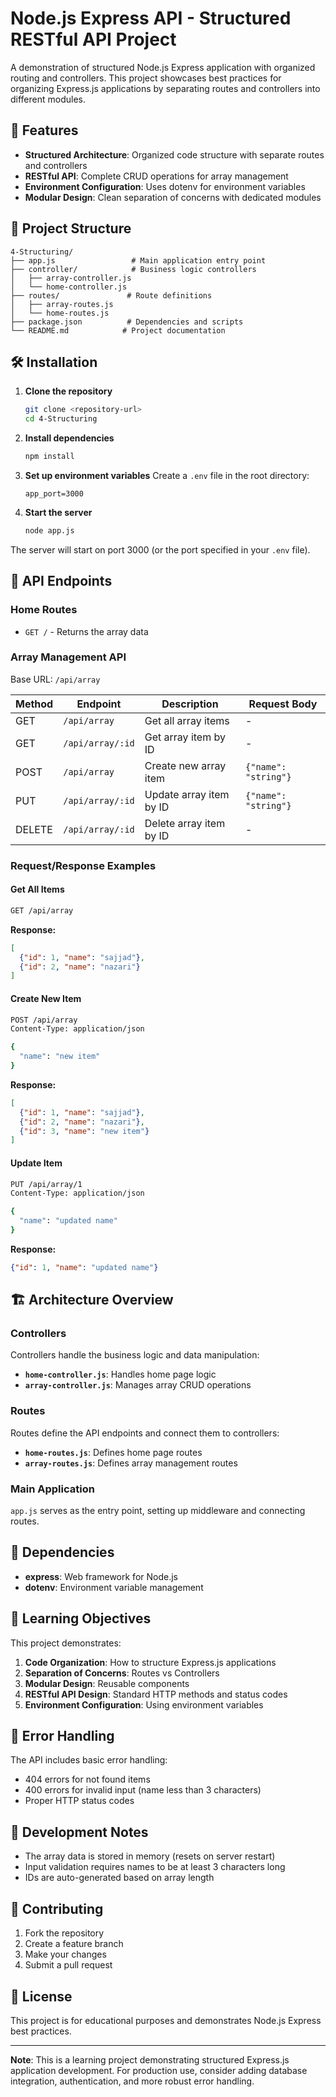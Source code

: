  # Node.js Express API - Structured RESTful API Project

A demonstration of structured Node.js Express application with organized routing and controllers. This project showcases best practices for organizing Express.js applications by separating routes and controllers into different modules.

## 🚀 Features

- **Structured Architecture**: Organized code structure with separate routes and controllers
- **RESTful API**: Complete CRUD operations for array management
- **Environment Configuration**: Uses dotenv for environment variables
- **Modular Design**: Clean separation of concerns with dedicated modules

## 📁 Project Structure

```
4-Structuring/
├── app.js                 # Main application entry point
├── controller/            # Business logic controllers
│   ├── array-controller.js
│   └── home-controller.js
├── routes/               # Route definitions
│   ├── array-routes.js
│   └── home-routes.js
├── package.json          # Dependencies and scripts
└── README.md            # Project documentation
```

## 🛠️ Installation

1. **Clone the repository**
   ```bash
   git clone <repository-url>
   cd 4-Structuring
   ```

2. **Install dependencies**
   ```bash
   npm install
   ```

3. **Set up environment variables**
   Create a `.env` file in the root directory:
   ```env
   app_port=3000
   ```

4. **Start the server**
   ```bash
   node app.js
   ```

The server will start on port 3000 (or the port specified in your `.env` file).

## 📡 API Endpoints

### Home Routes
- `GET /` - Returns the array data

### Array Management API
Base URL: `/api/array`

| Method | Endpoint | Description | Request Body |
|--------|----------|-------------|--------------|
| GET | `/api/array` | Get all array items | - |
| GET | `/api/array/:id` | Get array item by ID | - |
| POST | `/api/array` | Create new array item | `{"name": "string"}` |
| PUT | `/api/array/:id` | Update array item by ID | `{"name": "string"}` |
| DELETE | `/api/array/:id` | Delete array item by ID | - |

### Request/Response Examples

#### Get All Items
```bash
GET /api/array
```
**Response:**
```json
[
  {"id": 1, "name": "sajjad"},
  {"id": 2, "name": "nazari"}
]
```

#### Create New Item
```bash
POST /api/array
Content-Type: application/json

{
  "name": "new item"
}
```
**Response:**
```json
[
  {"id": 1, "name": "sajjad"},
  {"id": 2, "name": "nazari"},
  {"id": 3, "name": "new item"}
]
```

#### Update Item
```bash
PUT /api/array/1
Content-Type: application/json

{
  "name": "updated name"
}
```
**Response:**
```json
{"id": 1, "name": "updated name"}
```

## 🏗️ Architecture Overview

### Controllers
Controllers handle the business logic and data manipulation:

- **`home-controller.js`**: Handles home page logic
- **`array-controller.js`**: Manages array CRUD operations

### Routes
Routes define the API endpoints and connect them to controllers:

- **`home-routes.js`**: Defines home page routes
- **`array-routes.js`**: Defines array management routes

### Main Application
`app.js` serves as the entry point, setting up middleware and connecting routes.

## 🔧 Dependencies

- **express**: Web framework for Node.js
- **dotenv**: Environment variable management

## 🎯 Learning Objectives

This project demonstrates:

1. **Code Organization**: How to structure Express.js applications
2. **Separation of Concerns**: Routes vs Controllers
3. **Modular Design**: Reusable components
4. **RESTful API Design**: Standard HTTP methods and status codes
5. **Environment Configuration**: Using environment variables

## 🚨 Error Handling

The API includes basic error handling:
- 404 errors for not found items
- 400 errors for invalid input (name less than 3 characters)
- Proper HTTP status codes

## 📝 Development Notes

- The array data is stored in memory (resets on server restart)
- Input validation requires names to be at least 3 characters long
- IDs are auto-generated based on array length

## 🤝 Contributing

1. Fork the repository
2. Create a feature branch
3. Make your changes
4. Submit a pull request

## 📄 License

This project is for educational purposes and demonstrates Node.js Express best practices.

---

**Note**: This is a learning project demonstrating structured Express.js application development. For production use, consider adding database integration, authentication, and more robust error handling.
